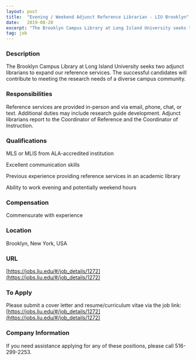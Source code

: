 ```yaml
---
layout: post
title:  "Evening / Weekend Adjunct Reference Librarian - LIU Brooklyn"
date:   2019-08-20
excerpt: "The Brooklyn Campus Library at Long Island University seeks two adjunct librarians to expand our reference services. The successful candidates will contribute to meeting the research needs of a diverse campus community."
tag: job
---
```


### Description   

The Brooklyn Campus Library at Long Island University seeks two adjunct librarians to expand our reference services. The successful candidates will contribute to meeting the research needs of a diverse campus community.


### Responsibilities   

Reference services are provided in-person and via email, phone, chat, or text. Additional duties may include research guide development. Adjunct librarians report to the Coordinator of Reference and the Coordinator of Instruction.


### Qualifications   

MLS or MLIS from ALA-accredited institution

Excellent communication skills

Previous experience providing reference services in an academic library

Ability to work evening and potentially weekend hours


### Compensation   

Commensurate with experience


### Location   

Brooklyn, New York, USA


### URL   

[https://jobs.liu.edu/#/job_details/1272](https://jobs.liu.edu/#/job_details/1272)

### To Apply   

Please submit a cover letter and resume/curriculum vitae via the job link: [https://jobs.liu.edu/#/job_details/1272](https://jobs.liu.edu/#/job_details/1272)


### Company Information   

If you need assistance applying for any of these positions, please call 516-299-2253.



